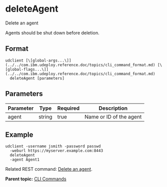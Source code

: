 # deleteAgent

Delete an agent

Agents should be shut down before deletion.

## Format

```
udclient [\[global-args...\]](../../com.ibm.udeploy.reference.doc/topics/cli_command_format.md) [\[global-flags...\]](../../com.ibm.udeploy.reference.doc/topics/cli_command_format.md)
  deleteAgent [parameters]
```

## Parameters

|Parameter|Type|Required|Description|
|---------|----|--------|-----------|
|agent|string|true|Name or ID of the agent|

## Example

```
udclient -username jsmith -password passwd 
  -weburl https://myserver.example.com:8443
  deleteAgent
  -agent Agent1
```

Related REST command: [Delete an agent](rest_cli_agentcli_delete.md).

**Parent topic:** [CLI Commands](../../com.ibm.udeploy.reference.doc/topics/cli_commands.md)

